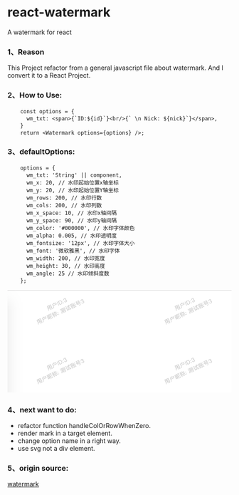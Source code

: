 # react-watermark
A watermark for react

### 1、Reason
This Project refactor from a general javascript file about watermark. And I convert it to a React Project.

### 2、How to Use:


```
    const options = {
      wm_txt: <span>{`ID:${id}`}<br/>{` \n Nick: ${nick}`}</span>,
    }
    return <Watermark options={options} />;
```


### 3、defaultOptions:

```
    options = {
      wm_txt: 'String' || component,
      wm_x: 20, // 水印起始位置x轴坐标
      wm_y: 20, // 水印起始位置Y轴坐标
      wm_rows: 200, // 水印行数
      wm_cols: 200, // 水印列数
      wm_x_space: 10, // 水印x轴间隔
      wm_y_space: 90, // 水印y轴间隔
      wm_color: '#000000', // 水印字体颜色
      wm_alpha: 0.005, // 水印透明度
      wm_fontsize: '12px', // 水印字体大小
      wm_font: '微软雅黑', // 水印字体
      wm_width: 200, // 水印宽度
      wm_height: 30, // 水印高度
      wm_angle: 25 // 水印倾斜度数
    };
```

![react-watermark](./capture.png)

### 4、next want to do:

- refactor function handleColOrRowWhenZero.
- render mark in a target element.
- change option name in a right way.
- use svg not a div element.

### 5、origin source:
[watermark](http://www.cnblogs.com/GongQi/p/4074609.html?utm_source=tuicool&utm_medium=referral)
